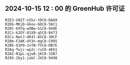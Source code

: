 ## 2024-10-15 12 : 00 的 GreenHub 许可证
```
R2E3-UO2T-nIkz-tDC8-DAA9
R2DG-MKjD-Gkov-bDC8-58C1
R2DC-KXYq-wOBw-G1C8-949E
R2Cz-k2OY-81X9-qSC8-8473
R2Cs-NwtJ-dK4l-ASC8-30CF
R2Bm-F2AK-dV3n-mgC8-C095
R2Bk-O1PO-2xTW-TVC8-DB7E
R2Aq-Twjc-wp2c-ruC8-4E61
R2AI-N1pL-qjw8-jKC8-32B7
R29S-2by1-jakC-JXC8-9498
```
